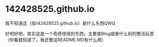 # 142428525.github.io
我不知道这（指142428525.github.io）是什么东西QWQ

好吧好吧，其实这是一个奇奇怪怪的东西，主要是Blog或者什么别的整活玩意（你看就知道了，我还整这README.MD有什么用）
